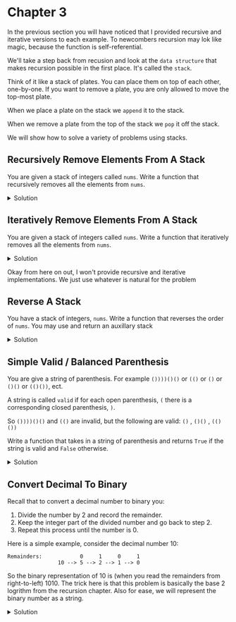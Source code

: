 # Chapter 3

In the previous section you will have noticed that I provided
recursive and iterative versions to each example. To newcombers 
recursion may lok like magic, because the function is self-referential. 

We'll take a step back from recusion and look at the `data structure` that makes recursion possible in the first place. 
It's called the `stack`.

Think of it like a stack of plates. You can place them on top 
of each other, one-by-one. If you want to remove a plate, you 
are only allowed to move the top-most plate. 

When we place a plate on the stack we `append` it to the stack. 

When we remove a plate from the top of the stack we `pop` it off the stack.

We will show how to solve a variety of problems using stacks.

## Recursively Remove Elements From A Stack

You are given a stack of integers called `nums`. Write a function 
that recursively removes all the elements from `nums`.

<details>
<summary>Solution</summary>

<pre><code class="language-python">
def rec_remove_from_stack(nums: List[int]) -> None:
    if nums: # returns True if nums is not empty
        nums.pop() # remove plate from top of stack
        return rec_remove_from_stack(nums)

nums = [3,4,5,1]
print(nums)

rec_remove_from_stack(nums)
print(
    nums
)
</code></pre>
</details>

## Iteratively Remove Elements From A Stack

You are given a stack of integers called `nums`. Write a function 
that iteratively removes all the elements from `nums`.

<details>
<summary>Solution</summary>

<pre><code class="language-python">
def iter_remove_from_stack(nums: List[int]) -> None:
    while nums:
        nums.pop()

nums = [3,4,5,1]
print(nums)

iter_remove_from_stack(nums)
print(
    nums
)
</code></pre>
</details>

Okay from here on out, I won't provide recursive and iterative implementations. We just use whatever is natural for the problem

## Reverse A Stack

You have a stack of integers, `nums`. Write a function that 
reverses the order of `nums`. You may use and return an auxillary stack

<details>
<summary>Solution</summary>

<pre><code class="language-python">
def reverse_stack(nums: List[int]) -> List[int]:
    tmp_stack = []
    while nums:
        x = nums.pop()
        tmp_stack.append(x)
    return tmp_stack

nums = [1,2,3,4]
print(nums)
print(reverse_stack(nums))
print(nums)
</code></pre>
</details>

## Simple Valid / Balanced Parenthesis

You are give a string of parenthesis. For example `())))()()` or `(()` or `()` or `()()` or `(()())`, ect.

A string is called `valid` if for each open parenthesis, `(` there is a corresponding closed parenthesis, `)`.

So `())))()()` and `(()` are invalid, but the following are valid: `()` , `()()` , `(()())`

Write a function that takes in a string of parenthesis and returns `True` if the string is valid and `False` otherwise.

<details>
<summary>Solution</summary>

The idea is that we read a string from left-to-right. If we see a `(`, we append this to a stack.
If we encounter a `)` then we need to check if there is a corresponding left parenthesis in the stack. If there isn't or if the stack is empty, we can return False because it's impossible to
match the right parenthesis with a corresponding left one. Othewise, the pair is matched, we pop
what we had in the stack and continue scanning the string. 

If we made it to the very end and the stack is empty, this must mean every left parenthesis had 
a vlide corresponding right parenthesis and we can return True. Otherwis we return False.

<pre><code class="language-python">
def is_valid(s: str) -> bool:
    stack = []
    for tok in s:
        if tok == '(':
            stack.append(tok)
        if tok == ')':
            if not stack: # if the stack is empty
                return False
            elif stack[-1] != '(': # check if the corresponding left parenthesis exists.
                return False
            else:
                stack.pop()
    return not stack # if the stack is empty, then the string was balanced.

print(
    is_valid('()'), '\n',
    is_valid('())'), '\n',
    )
</code></pre>
</details>


## Convert Decimal To Binary

Recall that to convert a decimal number to binary you:

1. Divide the number by 2 and record the remainder.
2. Keep the integer part of the divided number and go back to step 2.
3. Repeat this process until the number is 0.

Here is a simple example, consider the decimal number 10:

```
Remainders:            0     1     0     1
                10 --> 5 --> 2 --> 1 --> 0
```

So the binary representation of 10 is (when you read the remainders from right-to-left) 1010.
The trick here is that this problem is basically the base 2 logrithm from the recursion 
chapter. Also for ease, we will represent the binary number as a string.

<details>
<summary>Solution</summary>

<pre><code class="language-python">
def decimal_to_binary(n: int) -> str:
    remainder_stack = []
    while n > 0:
        remainder = n % 2
        remainder_stack.append(str(remainder))
        n = n // 2

    # the answer is in the remainder stack, but it's reversed
    # so we should reverse the stack (an earlier problem in this section)
    ans = []
    while remainder_stack:
        x = remainder_stack.pop()
        ans.append(x)
    
    return ''.join(ans) # fancy way to concatenate all the characters in the ans list.

print(
    decimal_to_binary(42)
)
</code></pre>
</details>



